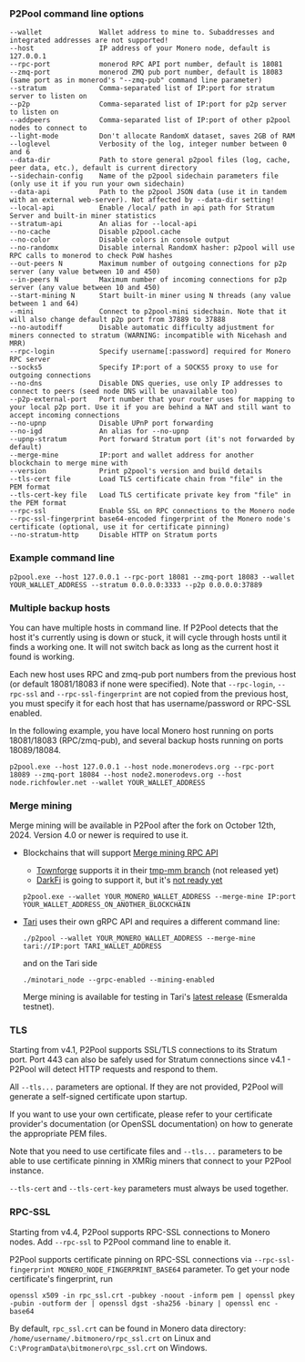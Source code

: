 ### P2Pool command line options

```
--wallet              Wallet address to mine to. Subaddresses and integrated addresses are not supported!
--host                IP address of your Monero node, default is 127.0.0.1
--rpc-port            monerod RPC API port number, default is 18081
--zmq-port            monerod ZMQ pub port number, default is 18083 (same port as in monerod's "--zmq-pub" command line parameter)
--stratum             Comma-separated list of IP:port for stratum server to listen on
--p2p                 Comma-separated list of IP:port for p2p server to listen on
--addpeers            Comma-separated list of IP:port of other p2pool nodes to connect to
--light-mode          Don't allocate RandomX dataset, saves 2GB of RAM
--loglevel            Verbosity of the log, integer number between 0 and 6
--data-dir            Path to store general p2pool files (log, cache, peer data, etc.), default is current directory
--sidechain-config    Name of the p2pool sidechain parameters file (only use it if you run your own sidechain)
--data-api            Path to the p2pool JSON data (use it in tandem with an external web-server). Not affected by --data-dir setting!
--local-api           Enable /local/ path in api path for Stratum Server and built-in miner statistics
--stratum-api         An alias for --local-api
--no-cache            Disable p2pool.cache
--no-color            Disable colors in console output
--no-randomx          Disable internal RandomX hasher: p2pool will use RPC calls to monerod to check PoW hashes
--out-peers N         Maximum number of outgoing connections for p2p server (any value between 10 and 450)
--in-peers N          Maximum number of incoming connections for p2p server (any value between 10 and 450)
--start-mining N      Start built-in miner using N threads (any value between 1 and 64)
--mini                Connect to p2pool-mini sidechain. Note that it will also change default p2p port from 37889 to 37888
--no-autodiff         Disable automatic difficulty adjustment for miners connected to stratum (WARNING: incompatible with Nicehash and MRR)
--rpc-login           Specify username[:password] required for Monero RPC server
--socks5              Specify IP:port of a SOCKS5 proxy to use for outgoing connections
--no-dns              Disable DNS queries, use only IP addresses to connect to peers (seed node DNS will be unavailable too)
--p2p-external-port   Port number that your router uses for mapping to your local p2p port. Use it if you are behind a NAT and still want to accept incoming connections
--no-upnp             Disable UPnP port forwarding
--no-igd              An alias for --no-upnp
--upnp-stratum        Port forward Stratum port (it's not forwarded by default)
--merge-mine          IP:port and wallet address for another blockchain to merge mine with
--version             Print p2pool's version and build details
--tls-cert file       Load TLS certificate chain from "file" in the PEM format
--tls-cert-key file   Load TLS certificate private key from "file" in the PEM format
--rpc-ssl             Enable SSL on RPC connections to the Monero node
--rpc-ssl-fingerprint base64-encoded fingerprint of the Monero node's certificate (optional, use it for certificate pinning)
--no-stratum-http     Disable HTTP on Stratum ports
```

### Example command line

```
p2pool.exe --host 127.0.0.1 --rpc-port 18081 --zmq-port 18083 --wallet YOUR_WALLET_ADDRESS --stratum 0.0.0.0:3333 --p2p 0.0.0.0:37889
```

### Multiple backup hosts

You can have multiple hosts in command line. If P2Pool detects that the host it's currently using is down or stuck, it will cycle through hosts until it finds a working one. It will not switch back as long as the current host it found is working.

Each new host uses RPC and zmq-pub port numbers from the previous host (or default 18081/18083 if none were specified). Note that `--rpc-login`, `--rpc-ssl` and `--rpc-ssl-fingerprint` are not copied from the previous host, you must specify it for each host that has username/password or RPC-SSL enabled.

In the following example, you have local Monero host running on ports 18081/18083 (RPC/zmq-pub), and several backup hosts running on ports 18089/18084.


```
p2pool.exe --host 127.0.0.1 --host node.monerodevs.org --rpc-port 18089 --zmq-port 18084 --host node2.monerodevs.org --host node.richfowler.net --wallet YOUR_WALLET_ADDRESS
```

### Merge mining

Merge mining will be available in P2Pool after the fork on October 12th, 2024. Version 4.0 or newer is required to use it.

- Blockchains that will support [Merge mining RPC API](https://github.com/SChernykh/p2pool/blob/master/docs/MERGE_MINING.MD#proposed-rpc-api)
  - [Townforge](https://townforge.net/) supports it in their [tmp-mm branch](https://git.townforge.net/townforge/townforge/src/branch/tmp-mm) (not released yet)
  - [DarkFi](https://dark.fi/) is going to support it, but it's [not ready yet](https://github.com/darkrenaissance/darkfi/issues/244)
  ```
  p2pool.exe --wallet YOUR_MONERO_WALLET_ADDRESS --merge-mine IP:port YOUR_WALLET_ADDRESS_ON_ANOTHER_BLOCKCHAIN
  ```

- [Tari](https://www.tari.com/) uses their own gRPC API and requires a different command line:
  ```
  ./p2pool --wallet YOUR_MONERO_WALLET_ADDRESS --merge-mine tari://IP:port TARI_WALLET_ADDRESS
  ```
  and on the Tari side
  ```
  ./minotari_node --grpc-enabled --mining-enabled
  ```
  Merge mining is available for testing in Tari's [latest release](https://github.com/tari-project/tari/releases) (Esmeralda testnet).

### TLS

Starting from v4.1, P2Pool supports SSL/TLS connections to its Stratum port. Port 443 can also be safely used for Stratum connections since v4.1 - P2Pool will detect HTTP requests and respond to them.

All `--tls...` parameters are optional. If they are not provided, P2Pool will generate a self-signed certificate upon startup.

If you want to use your own certificate, please refer to your certificate provider's documentation (or OpenSSL documentation) on how to generate the appropriate PEM files.

Note that you need to use certificate files and `--tls...` parameters to be able to use certificate pinning in XMRig miners that connect to your P2Pool instance.

`--tls-cert` and `--tls-cert-key` parameters must always be used together.

### RPC-SSL

Starting from v4.4, P2Pool supports RPC-SSL connections to Monero nodes. Add `--rpc-ssl` to P2Pool command line to enable it.

P2Pool supports certificate pinning on RPC-SSL connections via `--rpc-ssl-fingerprint MONERO_NODE_FINGERPRINT_BASE64` parameter. To get your node certificate's fingerprint, run

```
openssl x509 -in rpc_ssl.crt -pubkey -noout -inform pem | openssl pkey -pubin -outform der | openssl dgst -sha256 -binary | openssl enc -base64
```

By default, `rpc_ssl.crt` can be found in Monero data directory: `/home/username/.bitmonero/rpc_ssl.crt` on Linux and `C:\ProgramData\bitmonero\rpc_ssl.crt` on Windows.